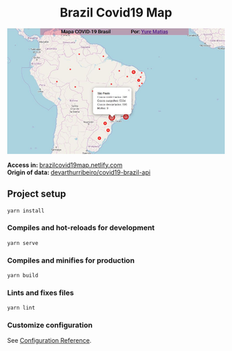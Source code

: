 <h1 align="center">
    Brazil Covid19 Map
</h1>

<div align="center">
    <img src="src/assets/print.JPG" />
</div>

<strong> Access in: </strong> [brazilcovid19map.netlify.com](https://brazilcovid19map.netlify.com) <br />
<strong> Origin of data: </strong> [devarthurribeiro/covid19-brazil-api](https://github.com/devarthurribeiro/covid19-brazil-api) 

## Project setup
```
yarn install
```

### Compiles and hot-reloads for development
```
yarn serve
```

### Compiles and minifies for production
```
yarn build
```

### Lints and fixes files
```
yarn lint
```

### Customize configuration
See [Configuration Reference](https://cli.vuejs.org/config/).
